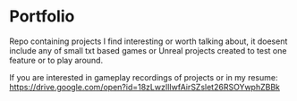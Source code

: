 # Portfolio


Repo containing projects I find interesting or worth talking about, 
it doesent include any of small txt based games 
or Unreal projects created to test one feature or to play around.


If you are interested in gameplay recordings of projects or in my resume:
https://drive.google.com/open?id=18zLwzIlIwfAirSZslet26RSOYwphZBBk
